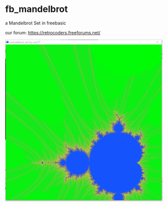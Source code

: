 # fb_mandelbrot
a Mandelbrot Set in freebasic

our forum: https://retrocoders.freeforums.net/

![alt text](https://github.com/lonelyStar211/fb_mandelbrot/blob/main/mandelbrot_set_ron77-3%20(2021_06_27%2017_40_56%20UTC).png)
